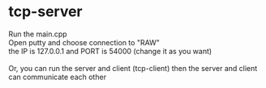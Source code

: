 # tcp-server

Run the main.cpp <br/>
Open putty and choose connection to "RAW" <br/>
the IP is 127.0.0.1 and PORT is 54000 (change it as you want) </br></br>
Or, you can run the server and client (tcp-client) then the server and client can communicate each other

